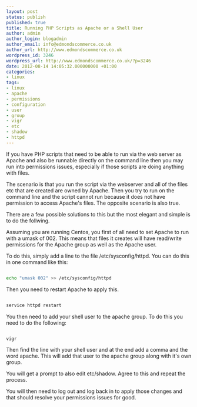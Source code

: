 ```yaml
---
layout: post
status: publish
published: true
title: Running PHP Scripts as Apache or a Shell User
author: admin
author_login: blogadmin
author_email: info@edmondscommerce.co.uk
author_url: http://www.edmondscommerce.co.uk
wordpress_id: 3246
wordpress_url: http://www.edmondscommerce.co.uk/?p=3246
date: 2012-08-14 14:05:32.000000000 +01:00
categories:
- linux
tags:
- linux
- apache
- permissions
- configuration
- user
- group
- vigr
- etc
- shadow
- httpd
---
```

If you have PHP scripts that need to be able to run via the web server as Apache and also be runnable directly on the command line then you may run into permissions issues, especially if those scripts are doing anything with files.

The scenario is that you run the script via the webserver and all of the files etc that are created are owned by Apache. Then you try to run on the command line and the script cannot run because it does not have permission to access Apache's files. The opposite scenario is also true.

There are a few possible solutions to this but the most elegant and simple is to do the follwing.

Assuming you are running Centos, you first of all need to set Apache to run with a umask of 002. This means that files it creates will have read/write permissions for the Apache group as well as the Apache user. 

To do this, simply add a line to the file /etc/sysconfig/httpd. You can do this in one command like this:

```bash

echo "umask 002" >> /etc/sysconfig/httpd

```

Then you need to restart Apache to apply this.

```bash

service httpd restart

```

You then need to add your shell user to the apache group. To do this you need to do the following:

```bash

vigr

```

Then find the line with your shell user and at the end add a comma and the word apache. This will add that user to the apache group along with it's own group.

You will get a prompt to also edit etc/shadow. Agree to this and repeat the process. 

You will then need to log out and log back in to apply those changes and that should resolve your permissions issues for good.
